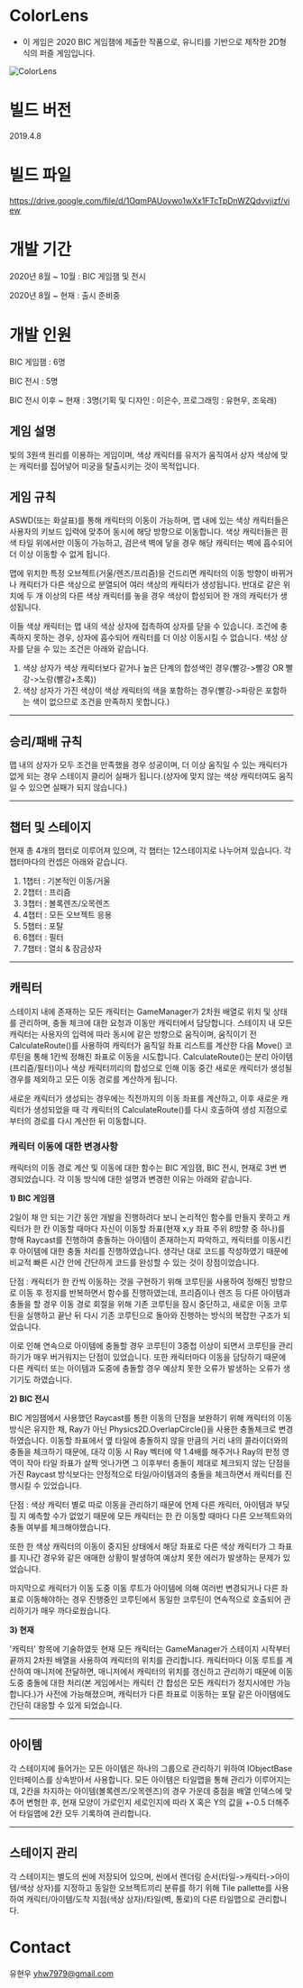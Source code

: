 # ColorLens
- 이 게임은 2020 BIC 게임잼에 제출한 작품으로, 유니티를 기반으로 제작한 2D형식의 퍼즐 게임입니다.

![ColorLens](https://s3.us-west-2.amazonaws.com/secure.notion-static.com/9e75f917-8ee3-47f3-a1d2-210a01c87e02/b2de04cb831c7e8a.png?X-Amz-Algorithm=AWS4-HMAC-SHA256&X-Amz-Credential=AKIAT73L2G45O3KS52Y5%2F20210327%2Fus-west-2%2Fs3%2Faws4_request&X-Amz-Date=20210327T160324Z&X-Amz-Expires=86400&X-Amz-Signature=8cd9c39b7c1ec26451810a93f946edbc8f80ef72ed0bc03e461e25c107e1c3fe&X-Amz-SignedHeaders=host&response-content-disposition=filename%20%3D%22b2de04cb831c7e8a.png%22)

# 빌드 버전

2019.4.8

# 빌드 파일

https://drive.google.com/file/d/1OqmPAUoywo1wXx1FTcTpDnWZQdvvjizf/view

# 개발 기간

2020년 8월 ~ 10월 : BIC 게임잼 및 전시

2020년 8월 ~ 현재 : 출시 준비중

# 개발 인원

BIC 게임잼 : 6명

BIC 전시 : 5명

BIC 전시 이후 ~ 현재 : 3명(기획 및 디자인 : 이은수, 프로그래밍 : 유현우, 조욱래)

## 게임 설명
빛의 3원색 원리를 이용하는 게임이며, 색상 캐릭터를 유저가 움직여서 상자 색상에 맞는 캐릭터를 집어넣어 미궁을 탈출시키는 것이 목적입니다. 

## 게임 규칙
ASWD(또는 화살표)를 통해 캐릭터의 이동이 가능하며, 맵 내에 있는 색상 캐릭터들은 사용자의 키보드 입력에 맞추어 동시에 해당 방향으로 이동합니다. 
색상 캐릭터들은 흰색 타일 위에서만 이동이 가능하고, 검은색 벽에 닿을 경우 해당 캐릭터는 벽에 흡수되어 더 이상 이동할 수 없게 됩니다.

맵에 위치한 특정 오브젝트(거울/렌즈/프리즘)을 건드리면 캐릭터의 이동 방향이 바뀌거나 캐릭터가 다른 색상으로 분열되어 여러 색상의 캐릭터가 생성됩니다.
반대로 같은 위치에 두 개 이상의 다른 색상 캐릭터를 놓을 경우 색상이 합성되어 한 개의 캐릭터가 생성됩니다.

이들 색상 캐릭터는 맵 내의 색상 상자에 접촉하여 상자를 닫을 수 있습니다. 조건에 충족하지 못하는 경우, 상자에 흡수되어 캐릭터를 더 이상 이동시킬 수 없습니다. 색상 상자를 닫을 수 있는 조건은 아래와 같습니다.

1. 색상 상자가 색상 캐릭터보다 같거나 높은 단계의 합성색인 경우(빨강->빨강 OR 빨강->노랑(빨강+초록))
2. 색상 상자가 가진 색상이 색상 캐릭터의 색을 포함하는 경우(빨강->파랑은 포함하는 색이 없으므로 조건을 만족하지 못합니다.)

* * *

## 승리/패배 규칙

맵 내의 상자가 모두 조건을 만족했을 경우 성공이며, 더 이상 움직일 수 있는 캐릭터가 없게 되는 경우 스테이지 클리어 실패가 됩니다.(상자에 맞지 않는 색상 캐릭터여도 움직일 수 있으면 실패가 되지 않습니다.)

* * *

## 챕터 및 스테이지
현재 총 4개의 챕터로 이루어져 있으며, 각 챕터는 12스테이지로 나누어져 있습니다. 각 챕터마다의 컨셉은 아래와 같습니다.

1) 1챕터 : 기본적인 이동/거울
2) 2챕터 : 프리즘
3) 3챕터 : 볼록렌즈/오목렌즈
4) 4챕터 : 모든 오브젝트 응용
5) 5챕터 : 포탈
6) 6챕터 : 필터
7) 7챕터 : 열쇠 & 잠금상자

* * *

## 캐릭터

스테이지 내에 존재하는 모든 캐릭터는 GameManager가 2차원 배열로 위치 및 상태를 관리하며, 충돌 체크에 대한 요청과 이동만 캐릭터에서 담당합니다. 스테이지 내 모든 캐릭터는 사용자의 입력에 따라 
동시에 같은 방향으로 움직이며, 움직이기 전 CalculateRoute()를 사용하여 캐릭터가 움직일 좌표 리스트를 계산한 다음 Move() 코루틴을 통해 1칸씩 정해진 좌표로 이동을 시도합니다. CalculateRoute()는 분리 아이템(프리즘/필터)이나 색상 캐릭터끼리의 합성으로 인해 이동 중간 새로운 캐릭터가 생성될 경우를 제외하고 모든 이동 경로를 계산하게 됩니다.

새로운 캐릭터가 생성되는 경우에는 직전까지의 이동 좌표를 계산하고, 이후 새로운 캐릭터가 생성되었을 때 각 캐릭터의 CalculateRoute()를 다시 호출하여 생성 지점으로부터의 경로를 다시 계산한 뒤 이동합니다.

### 캐릭터 이동에 대한 변경사항

캐릭터의 이동 경로 계산 및 이동에 대한 함수는 BIC 게임잼, BIC 전시, 현재로 3번 변경되었습니다. 각 이동 방식에 대한 설명과 변경한 이유는 아래와 같습니다.

**1) BIC 게임잼**

2일이 채 안 되는 기간 동안 개발을 진행하려다 보니 논리적인 함수를 만들지 못하고 캐릭터가 한 칸 이동할 때마다 자신이 이동할 좌표(현재 x,y 좌표 주위 8방향 중 하나)를 향해 Raycast를 진행하여 충돌하는 아이템이 존재하는지 파악하고, 캐릭터를 이동시킨 후 아이템에 대한 충돌 처리를 진행하였습니다. 생각난 대로 코드를 작성하였기 때문에 비교적 빠른 시간 안에 간단하게 코드를 완성할 수 있는 것이 장점이었습니다.

단점 : 캐릭터가 한 칸씩 이동하는 것을 구현하기 위해 코루틴을 사용하여 정해진 방향으로 이동 후 정지를 반복하면서 함수를 진행하였는데, 프리즘이나 렌즈 등 다른 아이템과 충돌을 할 경우 이동 경로 회절을 위해 기존 코루틴을 잠시 중단하고, 새로운 이동 코루틴을 실행하고 끝난 뒤 다시 기존 코루틴으로 돌아와 진행하는 방식의 복잡한 구조가 되었습니다. 

이로 인해 연속으로 아이템에 충돌할 경우 코루틴이 3중첩 이상이 되면서 코루틴을 관리하기가 매우 버거워지는 단점이 있었습니다. 또한 캐릭터마다 이동을 담당하기 때문에 다른 캐릭터 또는 아이템과 도중에 충돌할 경우 예상치 못한 오류가 발생하는 오류가 생기기도 하였습니다.

**2) BIC 전시**

BIC 게임잼에서 사용했던 Raycast를 통한 이동의 단점을 보완하기 위해 캐릭터의 이동 방식은 유지한 채, Ray가 아닌 Physics2D.OverlapCircle()을 사용한 충돌체크로 변경하였습니다. 이동할 좌표에서 옆 타일에 충돌하지 않을 만큼의 거리 내의 콜라이더와의 충돌을 체크하기 때문에, 대각 이동 시 Ray 벡터에 약 1.4배를 해주거나 Ray의 판정 영역이 작아 타일 좌표가 살짝 엇나가면 그 이후부터 충돌이 제대로 체크되지 않는 단점을 가진 Raycast 방식보다는 안정적으로 타일/아이템과의 충돌을 체크하면서 캐릭터를 진행시킬 수 있었습니다.

단점 : 색상 캐릭터 별로 따로 이동을 관리하기 때문에 언제 다른 캐릭터, 아이템과 부딪힐 지 예측할 수가 없었기 때문에 모든 캐릭터는 한 칸 이동할 때마다 다른 오브젝트와의 충돌 여부를 체크해야했습니다. 

또한 한 색상 캐릭터의 이동이 중지된 상태에서 해당 좌표로 다른 색상 캐릭터가 그 좌표를 지나간 경우와 같은 애매한 상황이 발생하여 예상치 못한 에러가 발생하는 문제가 있었습니다. 

마지막으로 캐릭터가 이동 도중 이동 루트가 아이템에 의해 여러번 변경되거나 다른 좌표로 이동해야하는 경우 진행중인 코루틴에서 동일한 코루틴이 연속적으로 호출되어 관리하기가 매우 까다로웠습니다.

**3) 현재**

'캐릭터' 항목에 기술하였듯 현재 모든 캐릭터는 GameManager가 스테이지 시작부터 끝까지 2차원 배열을 사용하여 캐릭터의 위치를 관리합니다. 캐릭터마다 이동 루트를 계산하여 매니저에 전달하면, 매니저에서 캐릭터의 위치를 갱신하고 관리하기 때문에 이동 도중 충돌에 대한 처리(본 게임에서는 캐릭터 간 합성은 모든 캐릭터가 정지시에만 가능합니다.)가 사전에 가능해졌으며, 캐릭터가 다른 좌표로 이동하는 포탈 같은 아이템에도 간단히 대응할 수 있게 되었습니다. 

* * *

## 아이템

각 스테이지에 들어가는 모든 아이템은 하나의 그룹으로 관리하기 위하여 IObjectBase 인터페이스를 상속받아서 사용합니다. 모든 아이템은 타일맵을 통해 관리가 이루어지는데, 2칸을 차지하는 아이템(볼록렌즈/오목렌즈)의 경우 가운데 중점을 배열 인덱스에 맞추어 변형한 후, 현재 모양이 가로인지 세로인지에 따라 X 혹은 Y의 값을 +-0.5 더해주어 타일맵에 2칸 모두 기록하여 관리합니다. 

* * *

## 스테이지 관리

각 스테이지는 별도의 씬에 저장되어 있으며, 씬에서 렌더링 순서(타일->캐릭터->아이템/색상 상자)를 지정하고 동일한 오브젝트끼리 분류를 하기 위해 Tile pallette를 사용하여 캐릭터/아이템/도착 지점(색상 상자)/타일(벽, 통로)의 다른 타일맵으로 관리합니다. 


# Contact
유현우 yhw7979@gmail.com
